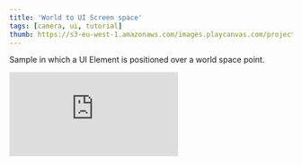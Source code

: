 ```yaml
---
title: 'World to UI Screen space'
tags: [camera, ui, tutorial]
thumb: https://s3-eu-west-1.amazonaws.com/images.playcanvas.com/projects/12/679740/EB1B6D-image-75.jpg
---
```


Sample in which a UI Element is positioned over a world space point.
<div className="iframe-container">
    <iframe loading="lazy" src="https://playcanv.as/p/xU0TSSIY/" title="World to UI Screen space" webkitallowfullscreen="true" mozallowfullscreen="true" allow="autoplay" allowfullscreen="true" allowvr="" scrolling="no" frameborder="0" />
</div>
